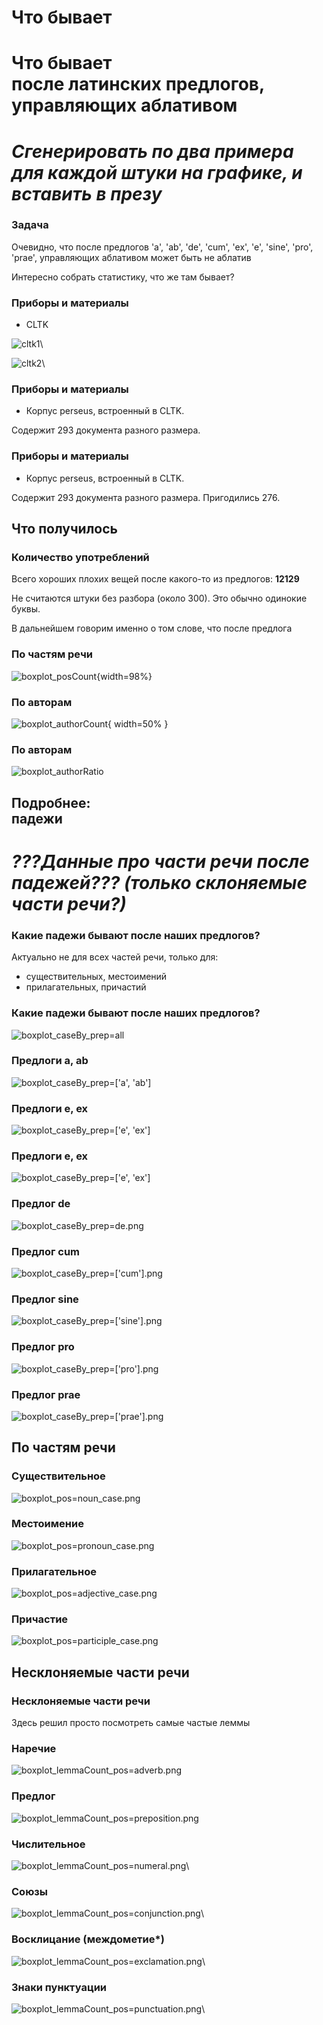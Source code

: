 
# Что бывает 

# Что бывает <br/> после латинских предлогов, управляющих аблативом

# *Сгенерировать по два примера для каждой штуки на графике, и вставить в презу*

### Задача

Очевидно, что после предлогов 'a', 'ab', 'de', 'cum', 'ex', 'e', 'sine', 'pro', 'prae', управляющих аблативом может быть не аблатив

Интересно собрать статистику, что же там бывает?

### Приборы и материалы

* CLTK

![cltk1](images/cltk1.png)\


![cltk2](images/cltk2.png)\


### Приборы и материалы

* Корпус perseus, встроенный в CLTK. 

Содержит 293 документа разного размера.


### Приборы и материалы

* Корпус perseus, встроенный в CLTK.

Содержит 293 документа разного размера. Пригодились 276.

## Что получилось

### Количество употреблений

Всего хороших плохих вещей после какого-то из предлогов: **12129**

Не считаются штуки без разбора (около 300). Это обычно одинокие буквы.

В дальнейшем говорим именно о том слове, что после предлога

### По частям речи

![boxplot_posCount](graphics/boxplot_posCount.png){width=98%}

### По авторам

![boxplot_authorCount](graphics/boxplot_authorCount.png){ width=50% }


### По авторам

![boxplot_authorRatio](graphics/boxplot_authorRatio.png)


## Подробнее:<br/> падежи

# *???Данные про части речи после падежей??? (только склоняемые части речи?)*

### Какие падежи бывают после наших предлогов?

Актуально не для всех частей речи, только для:

* существительных, местоимений
* прилагательных, причастий

### Какие падежи бывают после наших предлогов?


![boxplot_caseBy_prep=all](graphics/boxplot_caseBy_prep=all.png)

### Предлоги a, ab

![boxplot_caseBy_prep=['a', 'ab']](graphics/boxplot_caseBy_prep=a,ab.png)


### Предлоги e, ex

![boxplot_caseBy_prep=['e', 'ex']](graphics/boxplot_caseBy_prep=e,ex.png)

### Предлоги e, ex

![boxplot_caseBy_prep=['e', 'ex']](graphics/boxplot_caseBy_prep=e,ex.png)

### Предлог de

![boxplot_caseBy_prep=de.png](graphics/boxplot_caseBy_prep=de.png)

### Предлог cum

![boxplot_caseBy_prep=['cum'].png](graphics/boxplot_caseBy_prep=['cum'].png)

### Предлог sine

![boxplot_caseBy_prep=['sine'].png](graphics/boxplot_caseBy_prep=['sine'].png)

### Предлог pro

![boxplot_caseBy_prep=['pro'].png](graphics/boxplot_caseBy_prep=['pro'].png)

### Предлог prae

![boxplot_caseBy_prep=['prae'].png](graphics/boxplot_caseBy_prep=['prae'].png)

## По частям речи

### Существительное

![boxplot_pos=noun_case.png](graphics/boxplot_pos=noun_case.png)

### Местоимение
![boxplot_pos=pronoun_case.png](graphics/boxplot_pos=pronoun_case.png)

### Прилагательное
![boxplot_pos=adjective_case.png](graphics/boxplot_pos=adjective_case.png)

### Причастие
![boxplot_pos=participle_case.png](graphics/boxplot_pos=participle_case.png)

## Несклоняемые части речи

### Несклоняемые части речи

Здесь решил просто посмотреть самые частые леммы

### Наречие

![boxplot_lemmaCount_pos=adverb.png](graphics/boxplot_lemmaCount_pos=adverb.png)

### Предлог 

![boxplot_lemmaCount_pos=preposition.png](graphics/boxplot_lemmaCount_pos=preposition.png)

### Числительное

![boxplot_lemmaCount_pos=numeral.png](graphics/boxplot_lemmaCount_pos=numeral.png)\

### Союзы

![boxplot_lemmaCount_pos=conjunction.png](graphics/boxplot_lemmaCount_pos=conjunction.png)\

### Восклицание (междометие*)

![boxplot_lemmaCount_pos=exclamation.png](graphics/boxplot_lemmaCount_pos=exclamation.png)\

### Знаки пунктуации

![boxplot_lemmaCount_pos=punctuation.png](graphics/boxplot_lemmaCount_pos=punctuation.png)\
















